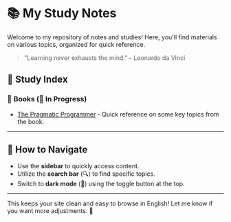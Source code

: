 # 📚 My Study Notes

Welcome to my repository of notes and studies! Here, you'll find materials on various topics, organized for quick reference.  

> "Learning never exhausts the mind." – Leonardo da Vinci  

## 📖 Study Index

### 🔹 **Books (🚧 In Progress)**
- [The Pragmatic Programmer](pragmatic_programmer.md) - Quick reference on some key topics from the book.

---

## 🚀 How to Navigate

- Use the **sidebar** to quickly access content.
- Utilize the **search bar** (🔍) to find specific topics.
- Switch to **dark mode** (🌙) using the toggle button at the top.

---

This keeps your site clean and easy to browse in English! Let me know if you want more adjustments. 🚀
